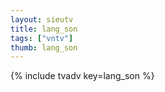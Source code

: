 ```yaml
--- 
layout: sieutv
title: lang_son
tags: ["vntv"]
thumb: lang_son
---
```

{% include tvadv key=lang_son %}
